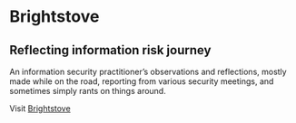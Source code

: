 # Brightstove
## Reflecting information risk journey
<p>An information security practitioner’s observations and reflections, mostly made while on the road, reporting from various security meetings, and sometimes simply rants on things around.</p>
Visit <a href="https://brightstove.net">Brightstove</a>

